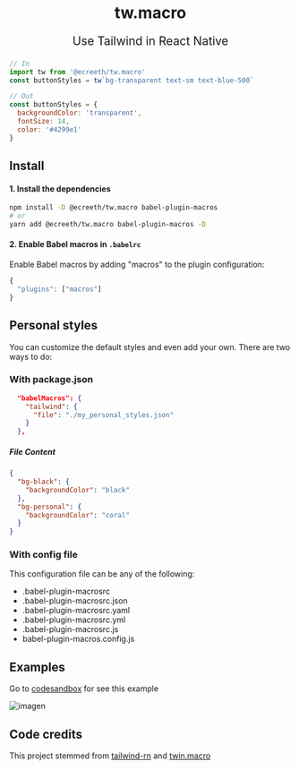 <p align="center">
  <h1 align="center">tw.macro</h1>
</p>
<p align="center" style="font-size: 1.3rem;">Use Tailwind in React Native<br /></p>

```js
// In
import tw from '@ecreeth/tw.macro'
const buttonStyles = tw`bg-transparent text-sm text-blue-500`

// Out
const buttonStyles = {
  backgroundColor: 'transparent',
  fontSize: 14,
  color: '#4299e1'
}
```

## Install

#### 1. Install the dependencies

```bash
npm install -D @ecreeth/tw.macro babel-plugin-macros
# or
yarn add @ecreeth/tw.macro babel-plugin-macros -D
```

#### 2. Enable Babel macros in `.babelrc`

Enable Babel macros by adding "macros" to the plugin configuration:

```js
{
  "plugins": ["macros"]
}
```

## Personal styles

You can customize the default styles and even add your own. There are two ways to do:

### With package.json

```json
  "babelMacros": {
    "tailwind": {
      "file": "./my_personal_styles.json"
    }
  },
```

##### File Content

```json
{
  "bg-black": {
    "backgroundColor": "black"
  },
  "bg-personal": {
    "backgroundColor": "coral"
  }
}
```

### With config file

This configuration file can be any of the following:

- .babel-plugin-macrosrc
- .babel-plugin-macrosrc.json
- .babel-plugin-macrosrc.yaml
- .babel-plugin-macrosrc.yml
- .babel-plugin-macrosrc.js
- babel-plugin-macros.config.js

## Examples

Go to [codesandbox](https://codesandbox.io/s/cool-brattain-beb8r) for see this example

![imagen](https://user-images.githubusercontent.com/20761166/76672256-b9bb6f80-6571-11ea-8dbf-59714c742c2a.png)

## Code credits

This project stemmed from [tailwind-rn](https://github.com/vadimdemedes/tailwind-rn) and [twin.macro](https://github.com/ben-rogerson/twin.macro)
